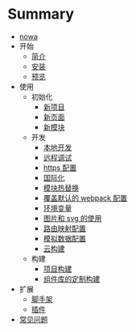 # Summary

* [nowa](README.md)
* 开始
   * [简介](jian_jie.md)
   * [安装](an_zhuang.md)
   * [预览](yu_lan.md)
* 使用
   * 初始化
       * [新项目](xin_xiang_mu.md)
       * [新页面](xin_ye_mian.md)
       * [新模块](xin_mo_kuai.md)
   * 开发
       * [本地开发](ben_di_kai_fa.md)
       * [远程调试](yuan_cheng_tiao_shi.md)
       * [https 配置](https_pei_zhi.md)
       * [国际化](guo_ji_hua.md)
       * [模块热替换](mo_kuai_re_ti_huan.md)
       * [覆盖默认的 webpack 配置](fu_gai_mo_ren_de_webpack_pei_zhi.md)
       * [环境变量](huan_jing_bian_liang.md)
       * [图片和 svg 的使用](tu_pian_he_svg_de_shi_yong.md)
       * [路由映射配置](lu_you_ying_she.md)
       * [模拟数据配置](mo_ni_shu_ju.md)
       * [云构建](yun_gou_jian.md)
   * 构建
       * [项目构建](xiang_mu_gou_jian.md)
       * [组件库的定制构建](zu_jian_ku_de_ding_zhi_gou_jian.md)
* 扩展
   * [脚手架](jiao_shou_jia.md)
   * [插件](cha_jian.md)
* [常见问题](chang_jian_wen_ti.md)

